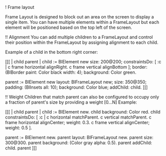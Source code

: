 ! Frame layout

Frame Layout is designed to block out an area on the screen to display a single item. You can have multiple elements within a FrameLayout but each element will be positioned based on the top left of the screen. 

!! Alignment
You can add multiple children to a FrameLayout and control their position within the FrameLayout by assigning alignment to each child.

Example of a child in the bottom right corner:

[[[
| child parent |
child := BlElement new
	size: 200@200;
	constraintsDo: [ :c |
		c frame horizontal alignRight.
		c frame vertical alignBottom ];
	border: (BlBorder paint: Color black width: 4);
	background: Color green.
		
parent := BlElement new
	layout: BlFrameLayout new;
	size: 350@350;
	padding: (BlInsets all: 10);
	background: Color blue;
	addChild: child.
]]]


!! Weight
Children that match parent can also be configured to occupy only a fraction of parent's size by providing a weight [0...N]
Example:

[[[
| child parent |
child := BlElement new.
child background: Color red.
child constraintsDo: [ :c |
	c horizontal matchParent.
	c vertical matchParent.
	c frame horizontal alignCenter; weight: 0.3.
	c frame vertical alignCenter; weight: 0.5 ].

parent := BlElement new.
parent layout: BlFrameLayout new.
parent size: 300@300.
parent background: (Color gray alpha: 0.5).
parent addChild: child.
parent
]]]